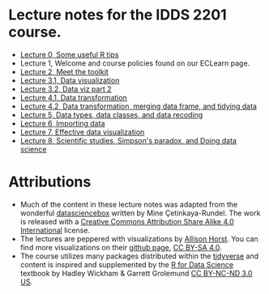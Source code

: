# Lecture notes for the IDDS 2201 course. 


- [Lecture 0, Some useful R tips](https://vcannataro.github.io/IDDS_2201_public/Lectures/L0_useful_R_tips/L0_useful_R_tips.html#1)
- Lecture 1, Welcome and course policies found on our ECLearn page. 
- [Lecture 2, Meet the toolkit](https://vcannataro.github.io/IDDS_2201_public/Lectures/L2_meet_the_toolkit/L2_meet_the_toolkit.html#1)
- [Lecture 3.1, Data visualization](https://vcannataro.github.io/IDDS_2201_public/Lectures/L3_data_visualization/L3_data_visualization.html#1)
- [Lecture 3.2, Data viz part 2](https://vcannataro.github.io/IDDS_2201_public/Lectures/L3_data_visualization/L3_data_visualization_p2.html#1)
- [Lecture 4.1, Data transformation](https://vcannataro.github.io/IDDS_2201_public/Lectures/L4_transforming_data/L4_data_transform.html#1)
- [Lecture 4.2, Data transformation, merging data frame, and tidying data](https://vcannataro.github.io/IDDS_2201_public/Lectures/L4_transforming_data/L4_data_transform_p2.html#1)
- [Lecture 5, Data types, data classes, and data recoding](https://vcannataro.github.io/IDDS_2201_public/Lectures/L5_data_types_classes_recoding/L5_data_types_classes_recode.html#1)
- [Lecture 6, Importing data](https://vcannataro.github.io/IDDS_2201_public/Lectures/L6_importing_data/L6_importing_data.html#1)
- [Lecture 7, Effective data visualization](https://vcannataro.github.io/IDDS_2201_public/Lectures/L7_effective_data_viz/L7_effective_data_visualization.html#1)
- [Lecture 8, Scientific studies, Simpson's paradox, and Doing data science](https://vcannataro.github.io/IDDS_2201_public/Lectures/L8_sci_studies_Simpson_and_doing_data_sci/L8_sci_studies_Simpson_and_doing_data_sci.html#1)


# Attributions

- Much of the content in these lecture notes was adapted from the wonderful [datasciencebox](https://datasciencebox.org) written by Mine Çetinkaya-Rundel. The work is released with a [Creative Commons Attribution Share Alike 4.0 International](https://github.com/rstudio-education/datascience-box/blob/master/LICENSE.md) license.  
- The lectures are peppered with visualizations by [Allison Horst](https://www.allisonhorst.com/). You can find more visualizations on their [github page](https://github.com/allisonhorst/stats-illustrations), [CC BY-SA 4.0](https://creativecommons.org/licenses/by-sa/4.0/). 
- The course utilizes many packages distributed within the [tidyverse](https://www.tidyverse.org/) and content is inspired and supplemented by the [R for Data Science](https://r4ds.had.co.nz/) textbook by Hadley Wickham & Garrett Grolemund [CC BY-NC-ND 3.0 US](https://creativecommons.org/licenses/by-nc-nd/3.0/us/).